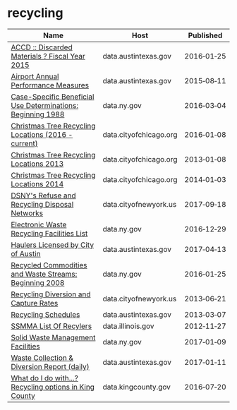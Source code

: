 # recycling

Name | Host | Published
---- | ---- | ---------
[ACCD :: Discarded Materials ? Fiscal Year 2015](../datasets/bvdj-b937.md) | data.austintexas.gov | 2016&#x2011;01&#x2011;25
[Airport Annual Performance Measures](../datasets/x4vz-3xdy.md) | data.austintexas.gov | 2015&#x2011;08&#x2011;11
[Case-Specific Beneficial Use Determinations: Beginning 1988](../datasets/id6x-swrj.md) | data.ny.gov | 2016&#x2011;03&#x2011;04
[Christmas Tree Recycling Locations (2016 - current)](../datasets/drnp-neza.md) | data.cityofchicago.org | 2016&#x2011;01&#x2011;08
[Christmas Tree Recycling Locations 2013](../datasets/spxm-tnai.md) | data.cityofchicago.org | 2013&#x2011;01&#x2011;08
[Christmas Tree Recycling Locations 2014](../datasets/28nh-39r3.md) | data.cityofchicago.org | 2014&#x2011;01&#x2011;03
[DSNY's Refuse and Recycling Disposal Networks](../datasets/kzmz-ivhb.md) | data.cityofnewyork.us | 2017&#x2011;09&#x2011;18
[Electronic Waste Recycling Facilities List](../datasets/bhia-729m.md) | data.ny.gov | 2016&#x2011;12&#x2011;29
[Haulers Licensed by City of Austin](../datasets/qe89-agqj.md) | data.austintexas.gov | 2017&#x2011;04&#x2011;13
[Recycled Commodities and Waste Streams: Beginning 2008](../datasets/cqfk-4aw6.md) | data.ny.gov | 2016&#x2011;01&#x2011;25
[Recycling Diversion and Capture Rates](../datasets/gaq9-z3hz.md) | data.cityofnewyork.us | 2013&#x2011;06&#x2011;21
[Recycling Schedules](../datasets/rfif-mmvg.md) | data.austintexas.gov | 2013&#x2011;03&#x2011;07
[SSMMA List Of Recylers](../datasets/mxaw-q8gs.md) | data.illinois.gov | 2012&#x2011;11&#x2011;27
[Solid Waste Management Facilities](../datasets/2fni-raj8.md) | data.ny.gov | 2017&#x2011;01&#x2011;09
[Waste Collection & Diversion Report (daily)](../datasets/mbnu-4wq9.md) | data.austintexas.gov | 2017&#x2011;01&#x2011;11
[What do I do with...? Recycling options in King County](../datasets/zqwi-c5q3.md) | data.kingcounty.gov | 2016&#x2011;07&#x2011;20

